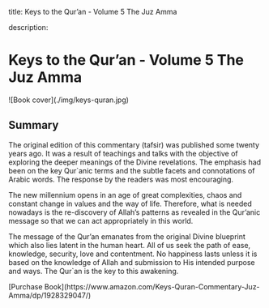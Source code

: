 title: Keys to the Qur’an - Volume 5 The Juz Amma

description:

# Keys to the Qur’an - Volume 5 The Juz Amma

<div markdown="1" class="cover-image">
![Book cover](./img/keys-quran.jpg)
</div>

## Summary

The original edition of this commentary (tafsir) was published some twenty years ago. It was a result of teachings and talks with the objective of exploring the deeper meanings of the Divine revelations. The emphasis had been on the key Qur`anic terms and the subtle facets and connotations of Arabic words. The response by the readers was most encouraging.

The new millennium opens in an age of great complexities, chaos and constant change in values and the way of life. Therefore, what is needed nowadays is the re-discovery of Allah’s patterns as revealed in the Qur’anic message so that we can act appropriately in this world.

The message of the Qur’an emanates from the original Divine blueprint which also lies latent in the human heart. All of us seek the path of ease, knowledge, security, love and contentment. No happiness lasts unless it is based on the knowledge of Allah and submission to His intended purpose and ways. The Qur`an is the key to this awakening.

<div markdown="3" class="purchase-link">
[Purchase Book](https://www.amazon.com/Keys-Quran-Commentary-Juz-Amma/dp/1928329047/)
</div>

